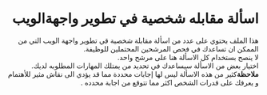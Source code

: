 <div dir="rtl">
<h1>اسألة مقابله شخصية في تطوير واجهةالويب</h1>
<p>هذا الملف يحتوي على عدد من اسألة مقابلة شخصية قي تطوير واجهة الويب التي من الممكن ان تساعدك في فحص المرشحين المحتملين للوظيفة.
<br>
لا ينصح بستخدام كل الاسألة هنا على مرشح واحد.
<br>
اختيار بعض من الاسألة سيساعدك في تحديد من يمتلك المهارات المطلوبه لديك.
<br>
 <strong>ملاحظة</strong>كثير من هذه الاسألة ليس لها إجابات محددة مما قد يؤدي الى نقاش مثير للأهتمام و يعرفك على قدرات الشخص اكثر مما تتوقع من اجابة محدده .
</p>
</div> 
